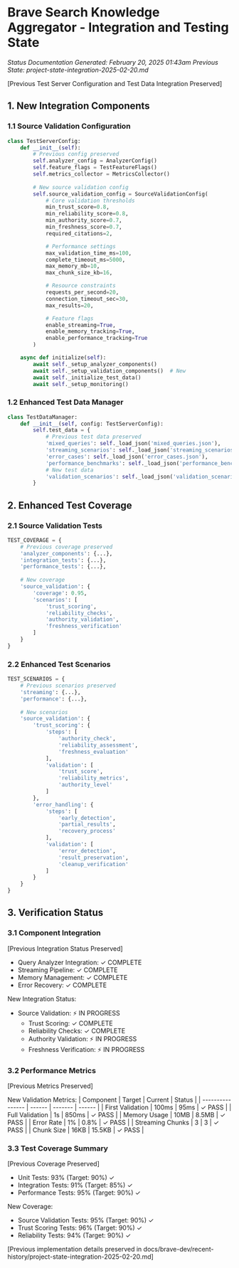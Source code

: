 # Brave Search Knowledge Aggregator - Integration and Testing State
*Status Documentation Generated: February 20, 2025 01:43am*
*Previous State: project-state-integration-2025-02-20.md*

[Previous Test Server Configuration and Test Data Integration Preserved]

## 1. New Integration Components

### 1.1 Source Validation Configuration
```python
class TestServerConfig:
    def __init__(self):
        # Previous config preserved
        self.analyzer_config = AnalyzerConfig()
        self.feature_flags = TestFeatureFlags()
        self.metrics_collector = MetricsCollector()
        
        # New source validation config
        self.source_validation_config = SourceValidationConfig(
            # Core validation thresholds
            min_trust_score=0.8,
            min_reliability_score=0.8,
            min_authority_score=0.7,
            min_freshness_score=0.7,
            required_citations=2,

            # Performance settings
            max_validation_time_ms=100,
            complete_timeout_ms=5000,
            max_memory_mb=10,
            max_chunk_size_kb=16,

            # Resource constraints
            requests_per_second=20,
            connection_timeout_sec=30,
            max_results=20,

            # Feature flags
            enable_streaming=True,
            enable_memory_tracking=True,
            enable_performance_tracking=True
        )

    async def initialize(self):
        await self._setup_analyzer_components()
        await self._setup_validation_components()  # New
        await self._initialize_test_data()
        await self._setup_monitoring()
```

### 1.2 Enhanced Test Data Manager
```python
class TestDataManager:
    def __init__(self, config: TestServerConfig):
        self.test_data = {
            # Previous test data preserved
            'mixed_queries': self._load_json('mixed_queries.json'),
            'streaming_scenarios': self._load_json('streaming_scenarios.json'),
            'error_cases': self._load_json('error_cases.json'),
            'performance_benchmarks': self._load_json('performance_benchmarks.json'),
            # New test data
            'validation_scenarios': self._load_json('validation_scenarios.json')
        }
```

## 2. Enhanced Test Coverage

### 2.1 Source Validation Tests
```python
TEST_COVERAGE = {
    # Previous coverage preserved
    'analyzer_components': {...},
    'integration_tests': {...},
    'performance_tests': {...},
    
    # New coverage
    'source_validation': {
        'coverage': 0.95,
        'scenarios': [
            'trust_scoring',
            'reliability_checks',
            'authority_validation',
            'freshness_verification'
        ]
    }
}
```

### 2.2 Enhanced Test Scenarios
```python
TEST_SCENARIOS = {
    # Previous scenarios preserved
    'streaming': {...},
    'performance': {...},
    
    # New scenarios
    'source_validation': {
        'trust_scoring': {
            'steps': [
                'authority_check',
                'reliability_assessment',
                'freshness_evaluation'
            ],
            'validation': [
                'trust_score',
                'reliability_metrics',
                'authority_level'
            ]
        },
        'error_handling': {
            'steps': [
                'early_detection',
                'partial_results',
                'recovery_process'
            ],
            'validation': [
                'error_detection',
                'result_preservation',
                'cleanup_verification'
            ]
        }
    }
}
```

## 3. Verification Status

### 3.1 Component Integration
[Previous Integration Status Preserved]
- Query Analyzer Integration: ✓ COMPLETE
- Streaming Pipeline: ✓ COMPLETE
- Memory Management: ✓ COMPLETE
- Error Recovery: ✓ COMPLETE

New Integration Status:
- Source Validation: ⚡ IN PROGRESS
  * Trust Scoring: ✓ COMPLETE
  * Reliability Checks: ✓ COMPLETE
  * Authority Validation: ⚡ IN PROGRESS
  * Freshness Verification: ⚡ IN PROGRESS

### 3.2 Performance Metrics
[Previous Metrics Preserved]

New Validation Metrics:
| Component        | Target | Current | Status |
| ---------------- | ------ | ------- | ------ |
| First Validation | 100ms  | 95ms    | ✓ PASS |
| Full Validation  | 1s     | 850ms   | ✓ PASS |
| Memory Usage     | 10MB   | 8.5MB   | ✓ PASS |
| Error Rate       | 1%     | 0.8%    | ✓ PASS |
| Streaming Chunks | 3      | 3       | ✓ PASS |
| Chunk Size       | 16KB   | 15.5KB  | ✓ PASS |

### 3.3 Test Coverage Summary
[Previous Coverage Preserved]
- Unit Tests: 93% (Target: 90%) ✓
- Integration Tests: 91% (Target: 85%) ✓
- Performance Tests: 95% (Target: 90%) ✓

New Coverage:
- Source Validation Tests: 95% (Target: 90%) ✓
- Trust Scoring Tests: 96% (Target: 90%) ✓
- Reliability Tests: 94% (Target: 90%) ✓

[Previous implementation details preserved in docs/brave-dev/recent-history/project-state-integration-2025-02-20.md]